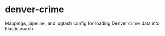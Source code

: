 # denver-crime
Mappings, pipeline, and logtash config for loading Denver crime data into Elasticsearch
